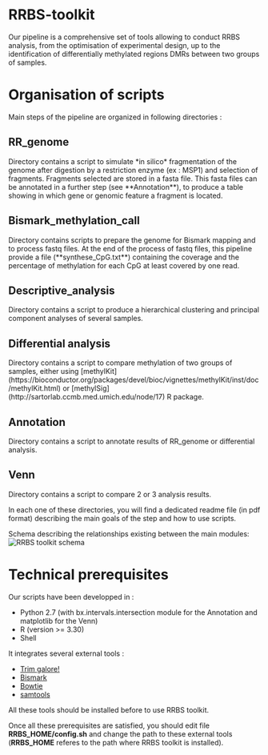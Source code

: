 # RRBS-toolkit

Our pipeline is a comprehensive set of tools allowing to conduct RRBS analysis, from the optimisation of experimental design, up to the identification of differentially methylated regions DMRs between two groups of samples.

<H1>Organisation of scripts</H1>

Main steps of the pipeline are organized in following directories :

<H2>RR_genome</H2>
Directory contains a script to simulate *in silico* fragmentation of the genome after digestion by a restriction enzyme (ex : MSP1) and selection of fragments. Fragments selected are stored in a fasta file. This fasta files can be annotated in a further step (see **Annotation**), to produce a table showing in which gene or genomic feature a fragment is located.

<H2>Bismark_methylation_call</H2>
Directory contains scripts to prepare the genome for Bismark mapping and to process fastq files.	
At the end of the process of fastq files, this pipeline provide a file (**synthese_CpG.txt**) containing the coverage and the percentage of methylation for each CpG at least covered by one read.

<H2>Descriptive_analysis</H2>
Directory contains a script to produce a hierarchical clustering and principal component analyses of several samples.

<H2>Differential analysis</H2>
Directory contains a script to compare methylation of two groups of samples, either using [methylKit](https://bioconductor.org/packages/devel/bioc/vignettes/methylKit/inst/doc/methylKit.html) or [methylSig](http://sartorlab.ccmb.med.umich.edu/node/17) R package.

<H2>Annotation</H2>
Directory contains a script to annotate results of RR_genome or differential analysis.

<H2>Venn</H2>
Directory contains a script to compare 2 or 3 analysis results.

In each one of these directories, you will find a dedicated readme file (in pdf format) describing the main goals of the step and how to use scripts.

Schema describing the relationships existing between the main modules:
![RRBS toolkit schema](https://github.com/ljouneau/RRBS-toolkit/edit/master/RRBBS_toolkit_schema.png)

<H1>Technical prerequisites</H1>

Our scripts have been developped in :
* Python 2.7 (with bx.intervals.intersection module for the Annotation and matplotlib for the Venn)
* R (version >= 3.30)
* Shell

It integrates several external tools :
* [Trim galore!](http://www.bioinformatics.babraham.ac.uk/projects/trim_galore/)
* [Bismark](http://www.bioinformatics.babraham.ac.uk/projects/bismark)
* [Bowtie](http://bowtie-bio.sourceforge.net/index.shtml)
* [samtools](http://samtools.sourceforge.net/)

All these tools should be installed before to use RRBS toolkit.

Once all these prerequisites are satisfied, you should edit file **RRBS_HOME/config.sh** and change the path to these external tools (**RRBS_HOME** referes to the path where RRBS toolkit is installed).

